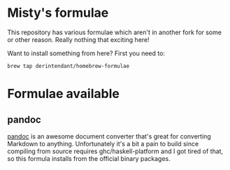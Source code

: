 Misty's formulae
================

This repository has various formulae which aren't in another fork for
some or other reason. Really nothing that exciting here!

Want to install something from here? First you need to:
```
brew tap derintendant/homebrew-formulae
```

Formulae available
==================


pandoc
------
[pandoc](http://johnmacfarlane.net/pandoc/) is an awesome document converter that's great for converting Markdown to anything. Unfortunately it's a bit a pain to build since compiling from source requires ghc/haskell-platform and I got tired of that, so this formula installs from the official binary packages.



